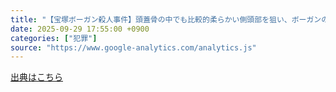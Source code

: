```yaml
---
title: "【宝塚ボーガン殺人事件】頭蓋骨の中でも比較的柔らかい側頭部を狙い、ボーガンの矢の命中率を調査 初公判で分かった被告のおぞましい計画（NEWSポストセブン） - Yahoo!ニュース"
date: 2025-09-29 17:55:00 +0900
categories: ["犯罪"]
source: "https://www.google-analytics.com/analytics.js"
---
```


[出典はこちら](https://www.google-analytics.com/analytics.js)
